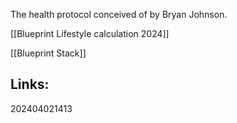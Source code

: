 
The health protocol conceived of by Bryan Johnson.

[[Blueprint Lifestyle calculation 2024]]


[[Blueprint Stack]]

## Links:



202404021413